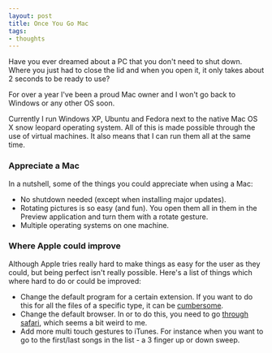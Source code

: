 ```yaml
---
layout: post
title: Once You Go Mac
tags:
- thoughts
---
```


Have you ever dreamed about a PC that you don't need to shut down. Where you just had to close the lid and when you open it, it only takes about 2 seconds to be ready to use?

For over a year I've been a proud Mac owner and I won't go back to Windows or any other OS soon.

Currently I run Windows XP, Ubuntu and Fedora next to the native Mac OS X snow leopard operating system. All of this is made possible through the use of virtual machines. It also means that I can run them all at the same time.

### Appreciate a Mac

In a nutshell, some of the things you could appreciate when using a Mac:

* No shutdown needed (except when installing major updates).
* Rotating pictures is so easy (and fun). You open them all in them in the Preview application and turn them with a rotate gesture.
* Multiple operating systems on one machine.

### Where Apple could improve

Although Apple tries really hard to make things as easy for the user as they could, but being perfect isn't really possible. Here's a list of things which where hard to do or could be improved:

* Change the default program for a certain extension. If you want to do this for all the files of a specific type, it can be [cumbersome](http://www.ehow.com/how_4493225_change-programs-mac-os-leopard.html).
* Change the default browser. In or to do this, you need to go [through safari](http://www.tech-recipes.com/rx/722/mac-os-x-change-the-default-web-browser/), which seems a bit weird to me.
* Add more multi touch gestures to iTunes. For instance when you want to go to the first/last songs in the list - a 3 finger up or down sweep.
